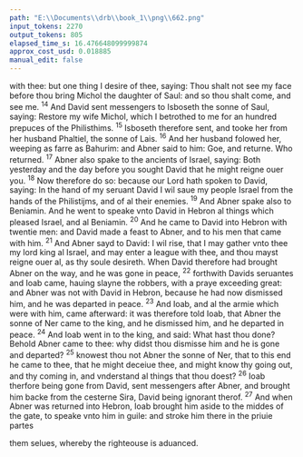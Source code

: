 ```yaml
---
path: "E:\\Documents\\drb\\book_1\\png\\662.png"
input_tokens: 2270
output_tokens: 805
elapsed_time_s: 16.476648099999874
approx_cost_usd: 0.018885
manual_edit: false
---
```

with thee: but one thing I desire of thee, saying: Thou shalt not see my face before thou bring Michol the daughter of Saul: and so thou shalt come, and see me. <sup>14</sup> And David sent messengers to Isboseth the sonne of Saul, saying: Restore my wife Michol, which I betrothed to me for an hundred prepuces of the Philisthims. <sup>15</sup> Isboseth therefore sent, and tooke her from her husband Phaltiel, the sonne of Lais. <sup>16</sup> And her husband folowed her, weeping as farre as Bahurim: and Abner said to him: Goe, and returne. Who returned. <sup>17</sup> Abner also spake to the ancients of Israel, saying: Both yesterday and the day before you sought David that he might reigne ouer you. <sup>18</sup> Now therefore do so: because our Lord hath spoken to David, saying: In the hand of my seruant David I wil saue my people Israel from the hands of the Philistijms, and of al their enemies. <sup>19</sup> And Abner spake also to Beniamin. And he went to speake vnto David in Hebron al things which pleased Israel, and al Beniamin. <sup>20</sup> And he came to David into Hebron with twentie men: and David made a feast to Abner, and to his men that came with him. <sup>21</sup> And Abner sayd to David: I wil rise, that I may gather vnto thee my lord king al Israel, and may enter a league with thee, and thou mayst reigne ouer al, as thy soule desireth. When David therefore had brought Abner on the way, and he was gone in peace, <sup>22</sup> forthwith Davids seruantes and Ioab came, hauing slayne the robbers, with a praye exceeding great: and Abner was not with David in Hebron, because he had now dismissed him, and he was departed in peace. <sup>23</sup> And Ioab, and al the armie which were with him, came afterward: it was therefore told Ioab, that Abner the sonne of Ner came to the king, and he dismissed him, and he departed in peace. <sup>24</sup> And Ioab went in to the king, and said: What hast thou done? Behold Abner came to thee: why didst thou dismisse him and he is gone and departed? <sup>25</sup> knowest thou not Abner the sonne of Ner, that to this end he came to thee, that he might deceiue thee, and might know thy going out, and thy coming in, and vnderstand al things that thou doest? <sup>26</sup> Ioab therfore being gone from David, sent messengers after Abner, and brought him backe from the cesterne Sira, David being ignorant therof. <sup>27</sup> And when Abner was returned into Hebron, Ioab brought him aside to the middes of the gate, to speake vnto him in guile: and stroke him there in the priuie partes

<aside>them selues, whereby the righteouse is aduanced.</aside>

[^1]: David.